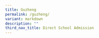 ```yaml
---
title: Guzheng
permalink: /guzheng/
variant: markdown
description: ""
third_nav_title: Direct School Admission
---
```

